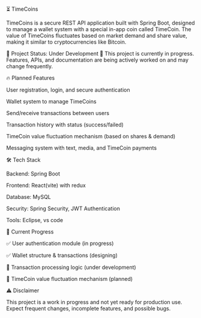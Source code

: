 ⏳ TimeCoins

TimeCoins is a secure REST API application built with Spring Boot, designed to manage a wallet system with a special in-app coin called TimeCoin.
The value of TimeCoins fluctuates based on market demand and share value, making it similar to cryptocurrencies like Bitcoin.

🚧 Project Status: Under Development 🚧
This project is currently in progress. Features, APIs, and documentation are being actively worked on and may change frequently.

🔥 Planned Features

User registration, login, and secure authentication

Wallet system to manage TimeCoins

Send/receive transactions between users

Transaction history with status (success/failed)

TimeCoin value fluctuation mechanism (based on shares & demand)

Messaging system with text, media, and TimeCoin payments

🛠️ Tech Stack

Backend: Spring Boot

Frontend: React(vite) with redux

Database: MySQL

Security: Spring Security, JWT Authentication

Tools: Eclipse, vs code

📌 Current Progress

✅ User authentication module (in progress)

✅ Wallet structure & transactions (designing)

🚧 Transaction processing logic (under development)

🚧 TimeCoin value fluctuation mechanism (planned)

⚠️ Disclaimer

This project is a work in progress and not yet ready for production use.
Expect frequent changes, incomplete features, and possible bugs.
